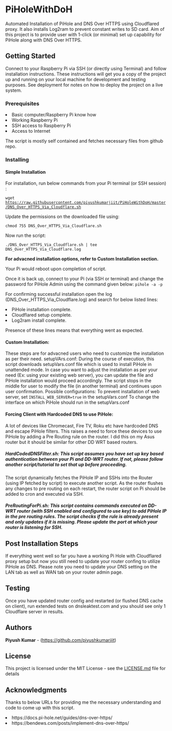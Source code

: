 # PiHoleWithDoH

Automated Installation of PiHole and DNS Over HTTPS using Cloudflared proxy. It also installs Log2ram to prevent constant writes to SD card.
Aim of this project is to provide user with 1-click (or minimal) set up capability for PiHole along with DNS Over HTTPS.

## Getting Started

Connect to your Raspberry Pi via SSH (or directly using Terminal) and follow installation instructions.
These instructions will get you a copy of the project up and running on your local machine for development and testing purposes. See deployment for notes on how to deploy the project on a live system.

### Prerequisites
<li>Basic computer/Raspberry Pi know how</li>
<li>Working Raspberry Pi</li>
<li>SSH access to Raspberry Pi</li>
<li>Access to Internet</li>

The script is mostly self contained and fetches necessary files from github repo.

### Installing
#### Simple Installation
For installation, run below commands from your Pi terminal (or SSH session) :

<code>wget https://raw.githubusercontent.com/piyushkumarjiit/PiHoleWithDoH/master/DNS_Over_HTTPS_Via_Cloudflare.sh</code>

Update the permissions on the downloaded file using:

<code>chmod 755 DNS_Over_HTTPS_Via_Cloudflare.sh</code>

Now run the script:

<code>./DNS_Over_HTTPS_Via_Cloudflare.sh  | tee DNS_Over_HTTPS_Via_Cloudflare.log</code>

<b>For advacned installation options, refer to Custom Installation section. </b>

Your Pi would reboot upon completion of script. 

Once it is back up, connect to your Pi (via SSH or terminal) and change the password for PiHole Admin using the command given below:
<code>pihole -a -p <YourNewPassword> </code>

For confirming successful installation open the log (DNS_Over_HTTPS_Via_Cloudflare.log) and search for below listed lines:
<li>PiHole installation complete.</li>
<li>Cloudflared setup complete.</li>
<li>Log2ram install complete.</li>


Presence of these lines means that everything went as expected.

#### Custom Installation:
These steps are for advacned users who need to customize the installation as per their need.
setupVArs.conf: During the course of execution, this script downloads setupVars.conf file which is used to install PiHole in unattended mode. In case you want to adjust the installation as per your need (Ex: using your existing web server), you can update the file and PiHole installation would proceed accordingly. The script stops in the middle for user to modify the file (in another terminal) and continues upon user confirmation.
Possible configurations:
To prevent installation of web server, set <code>INSTALL_WEB_SERVER=true</code> in the setupVars.conf
To change the interface on which PiHole should run <TBD> in the setupVars.conf

#### Forcing Client with Hardcoded DNS to use PiHole:
A lot of devices like Chromecast, Fire TV, Roku etc have hardcoded DNS and escape PiHole filters. This raises a need to force these devices to use PiHole by adding a Pre Routing rule on the router.
I did this on my Asus router but it should be similar for other DD WRT based routers.
##### HardCodedDNSFilter.sh: This script assumes you have set up key based authentication between your Pi and DD-WRT router. If not, please follow another script/tutorial to set that up before proceeding.
The script dynamically fetches the PiHole IP and SSHs into the Router (using IP fetched by script) to execute another script.
As the router flushes any changes to pre routing on each restart, the router script on Pi should be added to cron and executed via SSH.

##### PreRoutingForPi.sh: This script contains commands executed on DD-WRT router (with SSH enabled and configured to use key) to add PiHole IP in the pre routing rules. The script checks if the rule is already present and only updates if it is missing. Please update the port at which your router is listening for SSH.

## Post Installation Steps
If everything went well so far you have a working Pi Hole with Cloudflared proxy setup but now you still need to update your router confing to utilize PiHole as DNS.
Please note you need to update your DNS setting on the LAN tab as well as WAN tab on your router admin page.

## Testing
Once you have updated router config and restarted (or flushed DNS cache on client), run extended tests on dnsleaktest.com and you should see only 1 Cloudflare server in results. 

## Authors
**Piyush Kumar** - (https://github.com/piyushkumarjiit)

## License
This project is licensed under the MIT License - see the [LICENSE.md](LICENSE.md) file for details

## Acknowledgments
Thanks to below URLs for providing me the necessary understanding and code to come up with this script.
<li>https://docs.pi-hole.net/guides/dns-over-https/ </li>
<li>https://bendews.com/posts/implement-dns-over-https/ </li>
